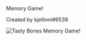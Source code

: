 Memory Game!

Created by kjellinni#6539

![Tasty Bones Memory Game!](https://i.imgur.com/yR1M7oR.png)
